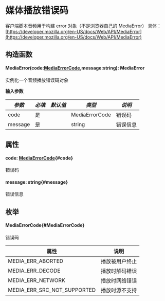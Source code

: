 <script setup>
import '/style.css'
</script>

# 媒体播放错误码

客户端脚本音频用于构建 error 对象（不是浏览器自己的 MediaError）
具体：[https://developer.mozilla.org/en-US/docs/Web/API/MediaError](https://developer.mozilla.org/en-US/docs/Web/API/MediaError)

## 构造函数

#### <font id="API" />MediaError(<font id="Type">code:[MediaErrorCode](./mediaError#MediaErrorCode),message:string</font>)<font id="Type">: MediaError</font>

实例化一个音频播放错误码对象

**输入参数**

| **_参数_** | **_必填_** | **_默认值_** | **_类型_**     | **_说明_** |
| ---------- | ---------- | ------------ | -------------- | ---------- |
| code       | 是         |              | MediaErrorCode | 错误码     |
| message    | 是         |              | string         | 错误信息   |

## 属性

#### <font id="API" />code<font id="Type">: [MediaErrorCode](./mediaError#MediaErrorCode)</font>{#code}

错误码

#### <font id="API" />message<font id="Type">: string</font>{#message}

错误信息

## 枚举

#### <font id="API" />MediaErrorCode{#MediaErrorCode}

错误码

| **属性**                    | **说明**       |
| --------------------------- | -------------- |
| MEDIA_ERR_ABORTED           | 播放被用户终止 |
| MEDIA_ERR_DECODE            | 播放时解码错误 |
| MEDIA_ERR_NETWORK           | 播放时网络错误 |
| MEDIA_ERR_SRC_NOT_SUPPORTED | 播放时源不支持 |
